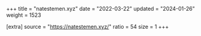 +++
title = "natestemen.xyz"
date = "2022-03-22"
updated = "2024-01-26"
weight = 1523

[extra]
source = "https://natestemen.xyz/"
ratio = 54
size = 1
+++
